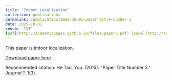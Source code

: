 ```yaml
---
title: "Indoor Localization"
collection: publications
permalink: /publication/2020-10-01-paper-title-number-3
date: 2025-10-01
venue: 'TVT'
[pdf](http://academicpages.github.io/files/paper3.pdf) [code](http://academicpages.github.io/files/paper3.pdf)
---
```

This paper is indoor localization.

[Download paper here](http://academicpages.github.io/files/paper3.pdf)

Recommended citation: He Tao, You. (2015). "Paper Title Number 3." <i>Journal 1</i>. 1(3).